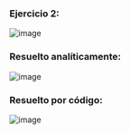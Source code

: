 ### Ejercicio 2:

![image](https://github.com/Jorge11Romero/Metodos-Numericos/assets/147437900/6566544e-b199-4380-933a-c8778c6bda77)

### Resuelto analíticamente:

![image](https://github.com/Jorge11Romero/Metodos-Numericos/assets/147437900/9666d18b-b7ba-4bbf-8c75-fec3d616bea3)

### Resuelto por código:
    
![image](https://github.com/Jorge11Romero/Metodos-Numericos/assets/147437900/e87422d9-3ba3-47ce-ac21-420ef612736f)



